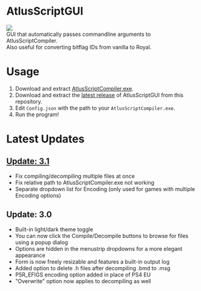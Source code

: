 # AtlusScriptGUI
![](https://i.imgur.com/UNgxNBR.png)  
GUI that automatically passes commandline arguments to AtlusScriptCompiler.  
Also useful for converting bitflag IDs from vanilla to Royal.
# Usage
1. Download and extract [AtlusScriptCompiler.exe](https://github.com/tge-was-taken/Atlus-Script-Tools).
2. Download and extract the [latest release](https://github.com/ShrineFox/AtlusScriptGUI/releases) of AtlusScriptGUI from this repository.
3. Edit ``Config.json`` with the path to your ``AtlusScriptCompiler.exe``.
4. Run the program!

# Latest Updates
## [Update: 3.1](https://github.com/ShrineFox/AtlusScriptGUI/releases)
- Fix compiling/decompiling multiple files at once
- Fix relative path to AtlusScriptCompiler.exe not working
- Separate dropdown list for Encoding (only used for games with multiple Encoding options)
## Update: 3.0
- Built-in light/dark theme toggle
- You can now click the Compile/Decompile buttons to browse for files using a popup dialog
- Options are hidden in the menustrip dropdowns for a more elegant appearance
- Form is now freely resizable and features a built-in output log
- Added option to delete .h files after decompiling .bmd to .msg
- P5R_EFIGS encoding option added in place of PS4 EU
- "Overwrite" option now applies to decompiling as well
